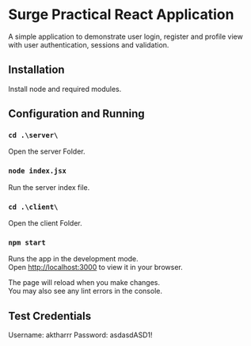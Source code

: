 # Surge Practical React Application

A simple application to demonstrate user login, register and profile view with user authentication, sessions and validation.

## Installation

Install node and required modules.

## Configuration and Running

### `cd .\server\`

Open the server Folder.

### `node index.jsx`

Run the server index file.

### `cd .\client\`

Open the client Folder.

### `npm start`

Runs the app in the development mode.\
Open [http://localhost:3000](http://localhost:3000) to view it in your browser.

The page will reload when you make changes.\
You may also see any lint errors in the console.

## Test Credentials

Username: aktharrr
Password: asdasdASD1!